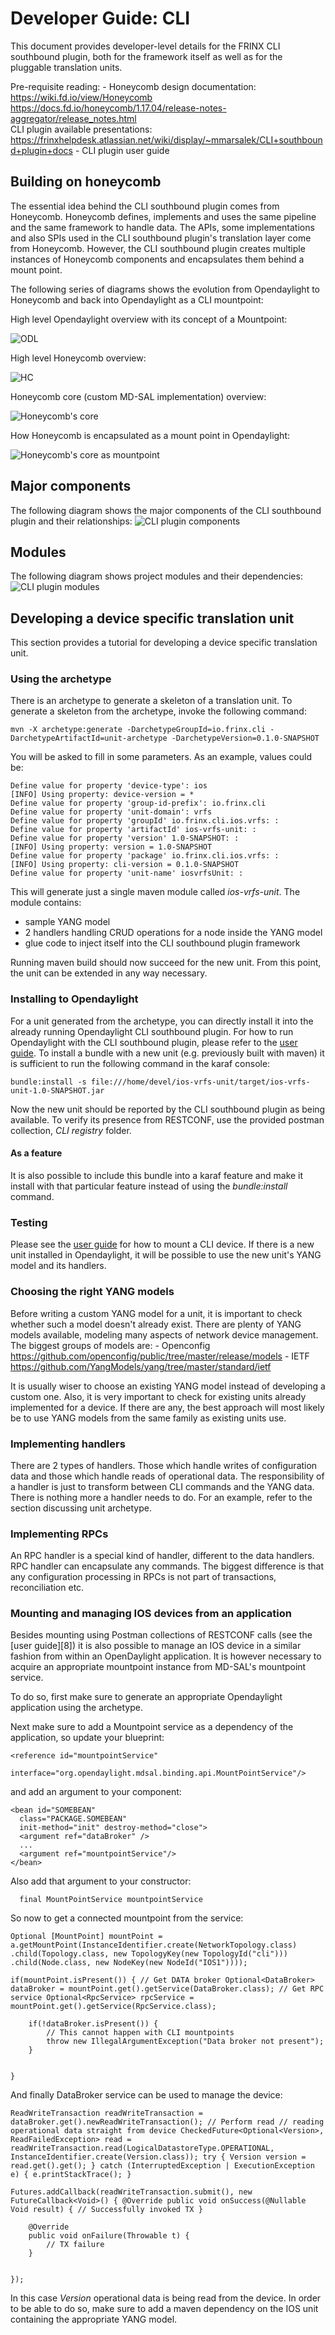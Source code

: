 # Developer Guide: CLI

This document provides developer-level details for the FRINX CLI southbound plugin, both for the framework itself as well as for the pluggable translation units.

Pre-requisite reading: - Honeycomb design documentation:  
<https://wiki.fd.io/view/Honeycomb>  
<https://docs.fd.io/honeycomb/1.17.04/release-notes-aggregator/release_notes.html>  
CLI plugin available presentations:  
<https://frinxhelpdesk.atlassian.net/wiki/display/~mmarsalek/CLI+southbound+plugin+docs> - CLI plugin user guide

## Building on honeycomb

The essential idea behind the CLI southbound plugin comes from Honeycomb. Honeycomb defines, implements and uses the same pipeline and the same framework to handle data. The APIs, some implementations and also SPIs used in the CLI southbound plugin's translation layer come from Honeycomb. However, the CLI southbound plugin creates multiple instances of Honeycomb components and encapsulates them behind a mount point.

The following series of diagrams shows the evolution from Opendaylight to Honeycomb and back into Opendaylight as a CLI mountpoint:

High level Opendaylight overview with its concept of a Mountpoint:

![ODL][1]

High level Honeycomb overview:

![HC][2]

Honeycomb core (custom MD-SAL implementation) overview:

![Honeycomb's core][3]

How Honeycomb is encapsulated as a mount point in Opendaylight:

![Honeycomb's core as mountpoint][4]

## Major components

The following diagram shows the major components of the CLI southbound plugin and their relationships: ![CLI plugin components][5]

## Modules

The following diagram shows project modules and their dependencies: ![CLI plugin modules][6]

## Developing a device specific translation unit

This section provides a tutorial for developing a device specific translation unit.

### Using the archetype

There is an archetype to generate a skeleton of a translation unit. To generate a skeleton from the archetype, invoke the following command:

    mvn -X archetype:generate -DarchetypeGroupId=io.frinx.cli -DarchetypeArtifactId=unit-archetype -DarchetypeVersion=0.1.0-SNAPSHOT
    

You will be asked to fill in some parameters. As an example, values could be:

    Define value for property 'device-type': ios
    [INFO] Using property: device-version = *
    Define value for property 'group-id-prefix': io.frinx.cli
    Define value for property 'unit-domain': vrfs
    Define value for property 'groupId' io.frinx.cli.ios.vrfs: :
    Define value for property 'artifactId' ios-vrfs-unit: :
    Define value for property 'version' 1.0-SNAPSHOT: :
    [INFO] Using property: version = 1.0-SNAPSHOT
    Define value for property 'package' io.frinx.cli.ios.vrfs: :
    [INFO] Using property: cli-version = 0.1.0-SNAPSHOT
    Define value for property 'unit-name' iosvrfsUnit: :
    

This will generate just a single maven module called *ios-vrfs-unit*. The module contains:

*   sample YANG model
*   2 handlers handling CRUD operations for a node inside the YANG model
*   glue code to inject itself into the CLI southbound plugin framework

Running maven build should now succeed for the new unit. From this point, the unit can be extended in any way necessary.

### Installing to Opendaylight

For a unit generated from the archetype, you can directly install it into the already running Opendaylight CLI southbound plugin. For how to run Opendaylight with the CLI southbound plugin, please refer to the [user guide][7]. To install a bundle with a new unit (e.g. previously built with maven) it is sufficient to run the following command in the karaf console:

    bundle:install -s file:///home/devel/ios-vrfs-unit/target/ios-vrfs-unit-1.0-SNAPSHOT.jar
    

Now the new unit should be reported by the CLI southbound plugin as being available. To verify its presence from RESTCONF, use the provided postman collection, *CLI registry* folder.

#### As a feature

It is also possible to include this bundle into a karaf feature and make it install with that particular feature instead of using the *bundle:install* command.

### Testing

Please see the [user guide][7] for how to mount a CLI device. If there is a new unit installed in Opendaylight, it will be possible to use the new unit's YANG model and its handlers.

### Choosing the right YANG models

Before writing a custom YANG model for a unit, it is important to check whether such a model doesn't already exist. There are plenty of YANG models available, modeling many aspects of network device management. The biggest groups of models are: - Openconfig https://github.com/openconfig/public/tree/master/release/models - IETF <https://github.com/YangModels/yang/tree/master/standard/ietf>

It is usually wiser to choose an existing YANG model instead of developing a custom one. Also, it is very important to check for existing units already implemented for a device. If there are any, the best approach will most likely be to use YANG models from the same family as existing units use.

### Implementing handlers

There are 2 types of handlers. Those which handle writes of configuration data and those which handle reads of operational data. The responsibility of a handler is just to transform between CLI commands and the YANG data. There is nothing more a handler needs to do. For an example, refer to the section discussing unit archetype.

### Implementing RPCs

An RPC handler is a special kind of handler, different to the data handlers. RPC handler can encapsulate any commands. The biggest difference is that any configuration processing in RPCs is not part of transactions, reconciliation etc.

### Mounting and managing IOS devices from an application

Besides mounting using Postman collections of RESTCONF calls (see the [user guide][8]) it is also possible to manage an IOS device in a similar fashion from within an OpenDaylight application. It is however necessary to acquire an appropriate mountpoint instance from MD-SAL's mountpoint service.

To do so, first make sure to generate an appropriate Opendaylight application using the archetype.

Next make sure to add a Mountpoint service as a dependency of the application, so update your blueprint:

    <reference id="mountpointService"
               interface="org.opendaylight.mdsal.binding.api.MountPointService"/>
    

and add an argument to your component:

    <bean id="SOMEBEAN"
      class="PACKAGE.SOMEBEAN"
      init-method="init" destroy-method="close">
      <argument ref="dataBroker" />
      ...
      <argument ref="mountpointService"/>
    </bean>
    

Also add that argument to your constructor:

      final MountPointService mountpointService
    

So now to get a connected mountpoint from the service:

    Optional [MountPoint] mountPoint = a.getMountPoint(InstanceIdentifier.create(NetworkTopology.class) .child(Topology.class, new TopologyKey(new TopologyId("cli"))) .child(Node.class, new NodeKey(new NodeId("IOS1"))));
    
    if(mountPoint.isPresent()) { // Get DATA broker Optional<DataBroker> dataBroker = mountPoint.get().getService(DataBroker.class); // Get RPC service Optional<RpcService> rpcService = mountPoint.get().getService(RpcService.class);
    
        if(!dataBroker.isPresent()) {
            // This cannot happen with CLI mountpoints
            throw new IllegalArgumentException("Data broker not present");
        }
    
    
    }
    

And finally DataBroker service can be used to manage the device:

    ReadWriteTransaction readWriteTransaction = dataBroker.get().newReadWriteTransaction(); // Perform read // reading operational data straight from device CheckedFuture<Optional<Version>, ReadFailedException> read = readWriteTransaction.read(LogicalDatastoreType.OPERATIONAL, InstanceIdentifier.create(Version.class)); try { Version version = read.get().get(); } catch (InterruptedException | ExecutionException e) { e.printStackTrace(); }
    
    Futures.addCallback(readWriteTransaction.submit(), new FutureCallback<Void>() { @Override public void onSuccess(@Nullable Void result) { // Successfully invoked TX }
    
        @Override
        public void onFailure(Throwable t) {
            // TX failure
        }
    
    
    }); 
    

In this case *Version* operational data is being read from the device. In order to be able to do so, make sure to add a maven dependency on the IOS unit containing the appropriate YANG model.

 [1]: ODL.png "ODL"
 [2]: HC1.png "HC"
 [3]: HCsMdsal.png "Honeycomb's core"
 [4]: cliMountpoint.png "Honeycomb's core as Mountpoint"
 [5]: cliInComponents.png "CLI plugin components"
 [6]: projectComponents.png "CLI plugin modules"
 [7]: https://frinxio.github.io/Frinx-docs/FRINX_ODL_Distribution/FRINX_Features_User_Guide/cli/cli-service-module.html
